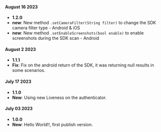 #### August 16 2023 
*  **1.2.0**
  * **new**: New method `.setCameraFilter(String filter)` to change the SDK camera filter type - Android & iOS
  * **new**: New method `.setEnableScreenshots(bool enable)` to enable screenshots during the SDK scan - Android

#### August 2 2023 
*  **1.1.1**
  * **Fix**: Fix on the android return of the SDK, it was returning null results in some scenarios.

#### July 17 2023 
*  **1.1.0**
  * **New**: Using new Liveness on the authenticator.

#### July 03 2023 
*  **1.0.0**
  * **New**: Hello World!!, first publish version.